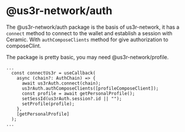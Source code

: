 # @us3r-network/auth

The @us3r-network/auth package is the basis of us3r-network, it has a `connect` method to connect to the wallet and establish a session with Ceramic. With `authComposeClients` method for give authorization to composeClint.

The package is pretty basic, you may need @us3r-network/profile.

```tsx
...
  const connectUs3r = useCallback(
    async (chain?: AuthChain) => {
      await us3rAuth.connect(chain);
      us3rAuth.authComposeClients([profileComposeClient]);
      const profile = await getPersonalProfile();
      setSessId(us3rAuth.session?.id || "");
      setProfile(profile);
    },
    [getPersonalProfile]
  );
...
```
